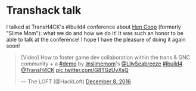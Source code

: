 # Transhack talk

I talked at TransH4CK's #ibuild4 conference about [Hen Coop](http://hencoop.org) (formerly "Slime Mom"): what we do
and how we do it! It was such an honor to be able to talk at the conference! I hope I have the pleasure of doing
it again soon!

<blockquote class="twitter-video" data-lang="en"><p lang="en" dir="ltr">[Video] How to foster game dev collaboration within the trans &amp; GNC community + a <a href="https://twitter.com/hashtag/demo?src=hash">#demo</a> by <a href="https://twitter.com/slimemom">@slimemom</a>&#39;s <a href="https://twitter.com/LilySeabreeze">@LilySeabreeze</a> <a href="https://twitter.com/hashtag/ibuild4?src=hash">#ibuild4</a> <a href="https://twitter.com/TransH4CK">@TransH4CK</a> <a href="https://t.co/G8TGzUvXsQ">pic.twitter.com/G8TGzUvXsQ</a></p>&mdash; The LOFT (@HackLoft) <a href="https://twitter.com/HackLoft/status/807010355910156288">December 8, 2016</a></blockquote>
<script async src="//platform.twitter.com/widgets.js" charset="utf-8"></script>
